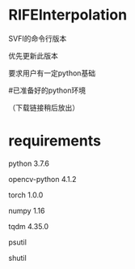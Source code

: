 # RIFEInterpolation

SVFI的命令行版本

优先更新此版本

要求用户有一定python基础

#已准备好的python环境

（下载链接稍后放出）

# requirements

python 3.7.6

opencv-python 4.1.2

torch 1.0.0

numpy 1.16

tqdm 4.35.0

psutil

shutil
